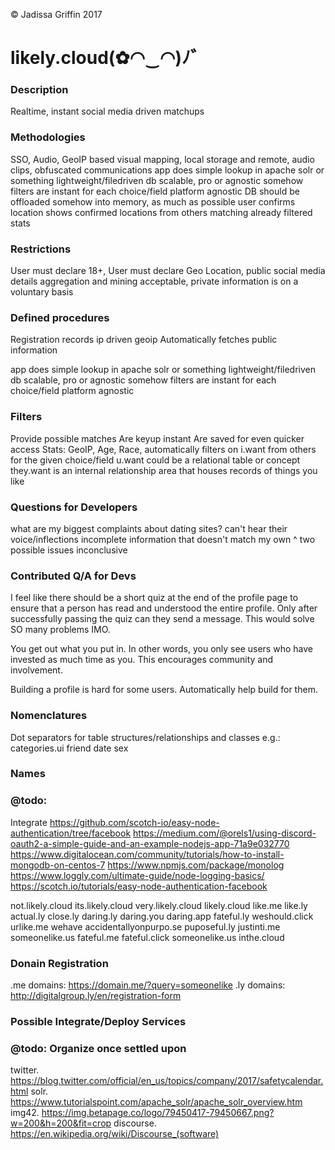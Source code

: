 &copy; Jadissa Griffin 2017
# likely.cloud(✿◠‿◠)ﾉ゛

### Description
Realtime, instant social media driven matchups

### Methodologies
SSO, Audio, GeoIP based visual mapping, local storage and remote, audio clips, obfuscated communications
app does simple lookup in apache solr or something lightweight/filedriven db
scalable, pro or agnostic somehow
filters are instant for each choice/field
platform agnostic
DB should be offloaded somehow into memory, as much as possible
user confirms location
shows confirmed locations from others matching already filtered stats

### Restrictions
User must declare 18+,
User must declare Geo Location, public social media details aggregation and mining acceptable, private information is on a voluntary basis

### Defined procedures
Registration records ip driven geoip
Automatically fetches public information

app does simple lookup in apache solr or something lightweight/filedriven db
scalable, pro or agnostic somehow
filters are instant for each choice/field
platform agnostic

### Filters
Provide possible  matches
Are keyup instant
Are saved for even quicker access
Stats: GeoIP, Age, Race, 
automatically filters on i.want from others for the given choice/field
u.want could be a relational table or concept
they.want is an internal relationship area that houses records of things you like

### Questions for Developers
what are my biggest complaints about dating sites?
can't hear their voice/inflections
incomplete information that doesn't match my own
^ two possible issues
inconclusive

### Contributed Q/A for Devs
I feel like there should be a short quiz at the end of the profile page to ensure that a person has read and understood the entire profile. Only after successfully passing the quiz can they send a message. This would solve SO many problems IMO.

You get out what you put in. In other words, you only see users who have invested as much time as you. This encourages community and involvement.

Building a profile is hard for some users. Automatically help build for them.

### Nomenclatures
Dot separators for table structures/relationships and classes e.g.:
categories.ui
friend
date
sex

### Names
### @todo: 
Integrate https://github.com/scotch-io/easy-node-authentication/tree/facebook
https://medium.com/@orels1/using-discord-oauth2-a-simple-guide-and-an-example-nodejs-app-71a9e032770
https://www.digitalocean.com/community/tutorials/how-to-install-mongodb-on-centos-7
https://www.npmjs.com/package/monolog
https://www.loggly.com/ultimate-guide/node-logging-basics/
https://scotch.io/tutorials/easy-node-authentication-facebook

not.likely.cloud
its.likely.cloud
very.likely.cloud
likely.cloud
like.me
like.ly
actual.ly
close.ly
daring.ly
daring.you 
daring.app
fateful.ly
weshould.click
urlike.me
wehave
accidentallyonpurpo.se
puposeful.ly
justinti.me
someonelike.us
fateful.me
fateful.click
someonelike.us
inthe.cloud

### Donain Registration
.me domains: https://domain.me/?query=someonelike
.ly domains: http://digitalgroup.ly/en/registration-form

### Possible Integrate/Deploy Services
### @todo: Organize once settled upon
twitter. https://blog.twitter.com/official/en_us/topics/company/2017/safetycalendar.html
solr. https://www.tutorialspoint.com/apache_solr/apache_solr_overview.htm
img42. https://img.betapage.co/logo/79450417-79450667.png?w=200&h=200&fit=crop
discourse. https://en.wikipedia.org/wiki/Discourse_(software)